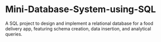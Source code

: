 # Mini-Database-System-using-SQL
A SQL project to design and implement a relational database for a food delivery app, featuring schema creation, data insertion, and analytical queries.
